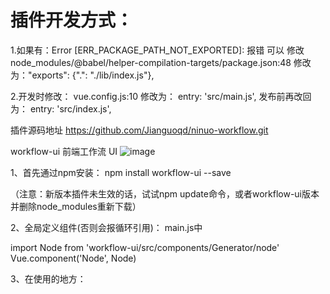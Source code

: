 # 插件开发方式：
1.如果有：Error [ERR_PACKAGE_PATH_NOT_EXPORTED]: 报错 可以 修改 
node_modules/@babel/helper-compilation-targets/package.json:48 修改为："exports": {".": "./lib/index.js"},

2.开发时修改：
vue.config.js:10 修改为：
entry: 'src/main.js',
发布前再改回为：
entry: 'src/index.js',


插件源码地址 https://github.com/Jianguoqd/ninuo-workflow.git

workflow-ui 前端工作流 UI
![image](https://github.com/Jianguoqd/ninuo-workflow/blob/main/doc/img/workflow-ui.png)

1、首先通过npm安装： npm install workflow-ui --save

（注意：新版本插件未生效的话，试试npm update命令，或者workflow-ui版本并删除node_modules重新下载）

2、全局定义组件(否则会报循环引用)：
main.js中

import Node from 'workflow-ui/src/components/Generator/node'
Vue.component('Node', Node)

3、在使用的地方：










